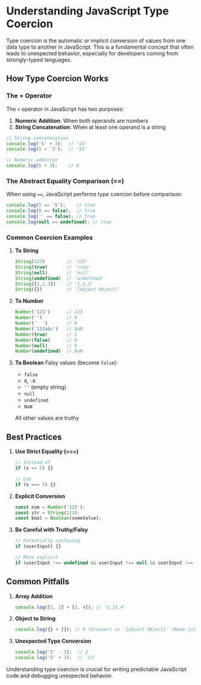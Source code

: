 # Understanding JavaScript Type Coercion

Type coercion is the automatic or implicit conversion of values from one data type to another in JavaScript. This is a fundamental concept that often leads to unexpected behavior, especially for developers coming from strongly-typed languages.

## How Type Coercion Works

### The + Operator

The `+` operator in JavaScript has two purposes:
1. **Numeric Addition**: When both operands are numbers
2. **String Concatenation**: When at least one operand is a string

```javascript
// String concatenation
console.log('5' + 3);  // '53'
console.log(5 + '3');  // '53'

// Numeric addition
console.log(5 + 3);    // 8
```

### The Abstract Equality Comparison (==)

When using `==`, JavaScript performs type coercion before comparison:

```javascript
console.log(5 == '5');    // true
console.log(0 == false);  // true
console.log('' == false); // true
console.log(null == undefined); // true
```

### Common Coercion Examples

1. **To String**
   ```javascript
   String(123)        // '123'
   String(true)       // 'true'
   String(null)       // 'null'
   String(undefined)  // 'undefined'
   String([1,2,3])    // '1,2,3'
   String({})         // '[object Object]'
   ```

2. **To Number**
   ```javascript
   Number('123')      // 123
   Number('')         // 0
   Number('  ')       // 0
   Number('123abc')   // NaN
   Number(true)       // 1
   Number(false)      // 0
   Number(null)       // 0
   Number(undefined)  // NaN
   ```

3. **To Boolean**
   Falsy values (become `false`):
   - `false`
   - `0`, `-0`
   - `''` (empty string)
   - `null`
   - `undefined`
   - `NaN`

   All other values are truthy

## Best Practices

1. **Use Strict Equality (===)**
   ```javascript
   // Instead of
   if (x == 5) {}
   
   // Use
   if (x === 5) {}
   ```

2. **Explicit Conversion**
   ```javascript
   const num = Number('123');
   const str = String(123);
   const bool = Boolean(someValue);
   ```

3. **Be Careful with Truthy/Falsy**
   ```javascript
   // Potentially confusing
   if (userInput) {}
   
   // More explicit
   if (userInput !== undefined && userInput !== null && userInput !== '') {}
   ```

## Common Pitfalls

1. **Array Addition**
   ```javascript
   console.log([1, 2] + [3, 4]); // '1,23,4'
   ```

2. **Object to String**
   ```javascript
   console.log({} + []); // 0 (browser) or '[object Object]' (Node.js)
   ```

3. **Unexpected Type Conversion**
   ```javascript
   console.log('5' - 3);  // 2
   console.log('5' + 3);  // '53'
   ```

Understanding type coercion is crucial for writing predictable JavaScript code and debugging unexpected behavior.
